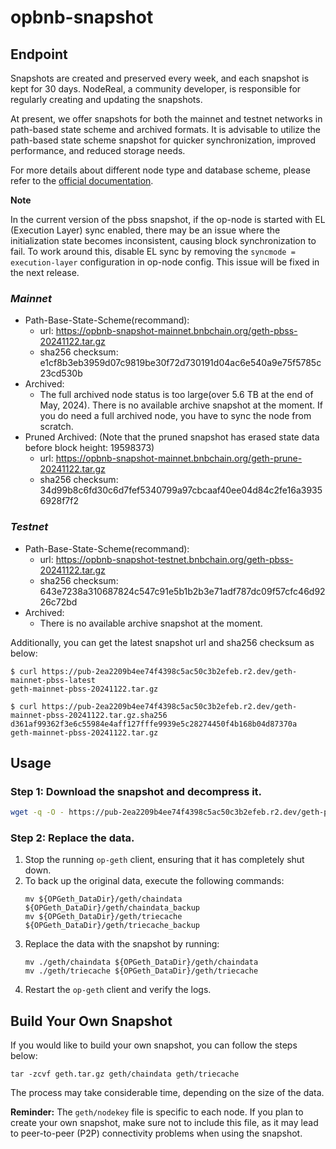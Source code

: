 # opbnb-snapshot

## Endpoint

Snapshots are created and preserved every week,
and each snapshot is kept for 30 days.
NodeReal, a community developer, is responsible for regularly creating and updating the snapshots.

At present, we offer snapshots for both the mainnet and testnet networks in path-based state scheme and archived formats.
It is advisable to utilize the path-based state scheme snapshot for quicker synchronization, improved performance, and reduced storage needs.

For more details about different node type and database scheme, please refer to the [official documentation](https://docs.bnbchain.org/opbnb-docs/docs/tutorials/run-nodes-best-practices/).

**Note**

In the current version of the pbss snapshot,
if the op-node is started with EL (Execution Layer) sync enabled,
there may be an issue where the initialization state becomes inconsistent,
causing block synchronization to fail. To work around this,
disable EL sync by removing the `syncmode = execution-layer` configuration in op-node config.
This issue will be fixed in the next release.


### *Mainnet*
- Path-Base-State-Scheme(recommand):
    - url: https://opbnb-snapshot-mainnet.bnbchain.org/geth-pbss-20241122.tar.gz 
    - sha256 checksum: e1cf8b3eb3959d07c9819be30f72d730191d04ac6e540a9e75f5785c23cd530b
- Archived:  
    - The full archived node status is too large(over 5.6 TB at the end of May, 2024). There is no available archive snapshot at the moment.
    If you do need a full archived node, you have to sync the node from scratch.
- Pruned Archived: (Note that the pruned snapshot has erased state data before block height: 19598373)
    - url:  https://opbnb-snapshot-mainnet.bnbchain.org/geth-prune-20241122.tar.gz
    - sha256 checksum: 34d99b8c6fd30c6d7fef5340799a97cbcaaf40ee04d84c2fe16a39356928f7f2

### *Testnet*
- Path-Base-State-Scheme(recommand):  
    - url: https://opbnb-snapshot-testnet.bnbchain.org/geth-pbss-20241122.tar.gz
    - sha256 checksum: 643e7238a310687824c547c91e5b1b2b3e71adf787dc09f57cfc46d9226c72bd
- Archived:
    - There is no available archive snapshot at the moment.

Additionally, you can get the latest snapshot url and sha256 checksum as below:

```
$ curl https://pub-2ea2209b4ee74f4398c5ac50c3b2efeb.r2.dev/geth-mainnet-pbss-latest
geth-mainnet-pbss-20241122.tar.gz

$ curl https://pub-2ea2209b4ee74f4398c5ac50c3b2efeb.r2.dev/geth-mainnet-pbss-20241122.tar.gz.sha256
d361af99362f3e6c55984e4aff127fffe9939e5c28274450f4b168b04d87370a  geth-mainnet-pbss-20241122.tar.gz
```

## Usage

### Step 1: Download the snapshot and decompress it.

```bash
wget -q -O - https://pub-2ea2209b4ee74f4398c5ac50c3b2efeb.r2.dev/geth-pbss-20241122.tar.gz | tar -xvf -
```

### Step 2: Replace the data.

1. Stop the running `op-geth` client, ensuring that it has completely shut down.
2. To back up the original data, execute the following commands:
    ```
    mv ${OPGeth_DataDir}/geth/chaindata ${OPGeth_DataDir}/geth/chaindata_backup
    mv ${OPGeth_DataDir}/geth/triecache ${OPGeth_DataDir}/geth/triecache_backup
    ```
3. Replace the data with the snapshot by running:
    ```
    mv ./geth/chaindata ${OPGeth_DataDir}/geth/chaindata
    mv ./geth/triecache ${OPGeth_DataDir}/geth/triecache
    ```
4. Restart the `op-geth` client and verify the logs.

## Build Your Own Snapshot

If you would like to build your own snapshot, you can follow the steps below:

```
tar -zcvf geth.tar.gz geth/chaindata geth/triecache
```

The process may take considerable time, depending on the size of the data.

**Reminder:** The `geth/nodekey` file is specific to each node. If you plan to create your own snapshot, make sure not to include this file, as it may lead to peer-to-peer (P2P) connectivity problems when using the snapshot.
